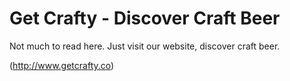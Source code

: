 # Get Crafty - Discover Craft Beer

Not much to read here. Just visit our website, discover craft beer.

(http://www.getcrafty.co)